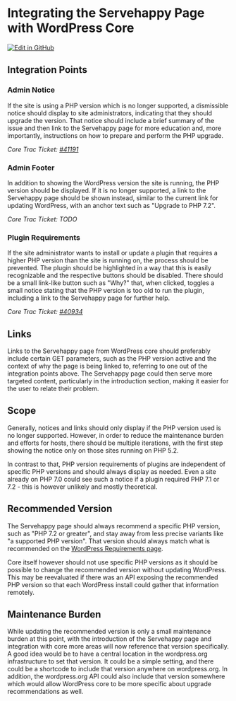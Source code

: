 # Integrating the Servehappy Page with WordPress Core

[![Edit in GitHub](https://img.shields.io/badge/Edit_in_GitHub--green.svg?style=social)](https://github.com/WordPress/servehappy/edit/master/CORE-INTEGRATIONS.md)

## Integration Points

### Admin Notice

If the site is using a PHP version which is no longer supported, a dismissible notice should display to site administrators, indicating that they should upgrade the version. That notice should include a brief summary of the issue and then link to the Servehappy page for more education and, more importantly, instructions on how to prepare and perform the PHP upgrade.

*Core Trac Ticket: [#41191](https://core.trac.wordpress.org/ticket/41191)*

### Admin Footer

In addition to showing the WordPress version the site is running, the PHP version should be displayed. If it is no longer supported, a link to the Servehappy page should be shown instead, similar to the current link for updating WordPress, with an anchor text such as "Upgrade to PHP 7.2".

*Core Trac Ticket: TODO*

### Plugin Requirements

If the site administrator wants to install or update a plugin that requires a higher PHP version than the site is running on, the process should be prevented. The plugin should be highlighted in a way that this is easily recognizable and the respective buttons should be disabled. There should be a small link-like button such as "Why?" that, when clicked, toggles a small notice stating that the PHP version is too old to run the plugin, including a link to the Servehappy page for further help.

*Core Trac Ticket: [#40934](https://core.trac.wordpress.org/ticket/40934)*

## Links

Links to the Servehappy page from WordPress core should preferably include certain GET parameters, such as the PHP version active and the context of why the page is being linked to, referring to one out of the integration points above. The Servehappy page could then serve more targeted content, particularly in the introduction section, making it easier for the user to relate their problem.

## Scope

Generally, notices and links should only display if the PHP version used is no longer supported. However, in order to reduce the maintenance burden and efforts for hosts, there should be multiple iterations, with the first step showing the notice only on those sites running on PHP 5.2.

In contrast to that, PHP version requirements of plugins are independent of specific PHP versions and should always display as needed. Even a site already on PHP 7.0 could see such a notice if a plugin required PHP 7.1 or 7.2 - this is however unlikely and mostly theoretical.

## Recommended Version

The Servehappy page should always recommend a specific PHP version, such as "PHP 7.2 or greater", and stay away from less precise variants like "a supported PHP version". That version should always match what is recommended on the [WordPress Requirements page](https://wordpress.org/about/requirements/).

Core itself however should not use specific PHP versions as it should be possible to change the recommended version without updating WordPress. This may be reevaluated if there was an API exposing the recommended PHP version so that each WordPress install could gather that information remotely.

## Maintenance Burden

While updating the recommended version is only a small maintenance burden at this point, with the introduction of the Servehappy page and integration with core more areas will now reference that version specifically. A good idea would be to have a central location in the wordpress.org infrastructure to set that version. It could be a simple setting, and there could be a shortcode to include that version anywhere on wordpress.org. In addition, the wordpress.org API could also include that version somewhere which would allow WordPress core to be more specific about upgrade recommendations as well.